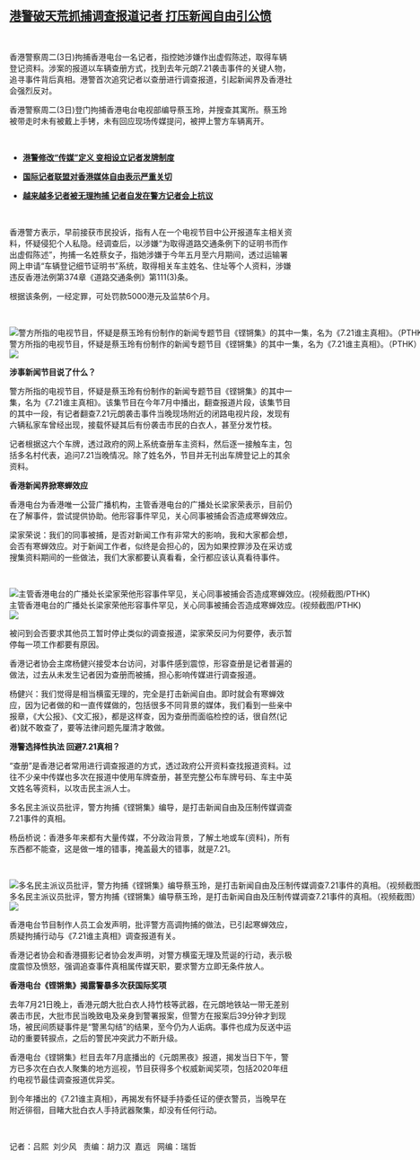 <!--1604418070000-->
[港警破天荒抓捕调查报道记者      打压新闻自由引公愤](https://www.rfa.org/mandarin/yataibaodao/gangtai/al-11032020074318.html)
------

<p> </p><p>香港警察周二(3日)拘捕香港电台一名记者，指控她涉嫌作出虚假陈述，取得车辆登记资料。涉案的报道以车辆查册方式，找到去年元朗7.21袭击事件的关键人物，追寻事件背后真相。港警首次追究记者以查册进行调查报道，引起新闻界及香港社会强烈反对。</p><p>香港警察周二(3日)登门拘捕香港电台电视部编导蔡玉玲，并搜查其寓所。蔡玉玲被带走时未有被戴上手铐，未有回应现场传媒提问，被押上警方车辆离开。</p><p> </p><ul><li><b><a class="external-link" href="http://www.rfa.org/mandarin/yataibaodao/gangtai/ac-09222020121449.html">港警修改“传媒”定义 变相设立记者发牌制度</a></b></li></ul><ul><li><b><a class="external-link" href="http://www.rfa.org/mandarin/Xinwen/6-07042020115144.html">国际记者联盟对香港媒体自由表示严重关切</a></b></li></ul><ul><li><b><a class="external-link" href="http://www.rfa.org/mandarin/yataibaodao/gangtai/gf2-11042019064750.html">越来越多记者被无理拘捕 记者自发在警方记者会上抗议</a></b></li></ul><p> </p><p>香港警方表示，早前接获市民投诉，指有人在一个电视节目中公开报道车主相关资料，怀疑侵犯个人私隐。经调查后，以涉嫌“为取得道路交通条例下的证明书而作出虚假陈述”，拘捕一名姓蔡女子，指她涉嫌于今年五月至六月期间，透过运输署网上申请“车辆登记细节证明书”系统，取得相关车主姓名、住址等个人资料，涉嫌违反香港法例第374章《道路交通条例》第111(3)条。</p><p>根据该条例，一经定罪，可处罚款5000港元及监禁6个月。</p><p> </p><p><div class="image-inline captioned" style="width:900px;"><div style="width:900px;"><img alt="警方所指的电视节目，怀疑是蔡玉玲有份制作的新闻专题节目《铿锵集》的其中一集，名为《7.21谁主真相》。（PTHK）" src="https://www.rfa.org/mandarin/yataibaodao/gangtai/al-11032020074318.html/2020110314522251598.jpg" title="警方所指的电视节目，怀疑是蔡玉玲有份制作的新闻专题节目《铿锵集》的其中一集，名为《7.21谁主真相》。（PTHK）"/></div><div class="image-caption"><span style="width:900px;">警方所指的电视节目，怀疑是蔡玉玲有份制作的新闻专题节目《铿锵集》的其中一集，名为《7.21谁主真相》。（PTHK）</span><span class="copyright"> </span></div><div id="zoomattribute"><a class="single_image" href="/mandarin/yataibaodao/gangtai/al-11032020074318.html/2020110314522251598.jpg" title="警方所指的电视节目，怀疑是蔡玉玲有份制作的新闻专题节目《铿锵集》的其中一集，名为《7.21谁主真相》。（PTHK）"><img src="/rfa_resources/graphics/icon-zoom.png"/></a></div></div></p><p><b>涉事新闻节目说了什么？</b></p><p>警方所指的电视节目，怀疑是蔡玉玲有份制作的新闻专题节目《铿锵集》的其中一集，名为《7.21谁主真相》。该集节目在今年7月中播出，翻查报道片段，该集节目的其中一段，有记者翻查7.21元朗袭击事件当晚现场附近的闭路电视片段，发现有六辆私家车曾经出现，接载怀疑其后有份袭击市民的白衣人，甚至分发竹枝。</p><p>记者根据这六个车牌，透过政府的网上系统查册车主资料，然后逐一接触车主，包括多名村代表，追问7.21当晚情况。除了姓名外，节目并无刊出车牌登记上的其余资料。</p><p><b>香港新闻界掀寒蝉效应</b></p><p>香港电台为香港唯一公营广播机构，主管香港电台的广播处长梁家荣表示，目前仍在了解事件，尝试提供协助。他形容事件罕见，关心同事被捕会否造成寒蝉效应。</p><p>梁家荣说：我们的同事被捕，是否对新闻工作有非常大的影响，我和大家都会想，会否有寒蝉效应。对于新闻工作者，似终是会担心的，因为如果控罪涉及在采访或搜集资料期间的一些做法，我们大家都要认真看看，全行都应该认真看待事件。</p><p> </p><p><div class="image-inline captioned" style="width:1142px;"><div style="width:1142px;"><img alt="主管香港电台的广播处长梁家荣他形容事件罕见，关心同事被捕会否造成寒蝉效应。(视频截图/PTHK)" src="https://www.rfa.org/mandarin/yataibaodao/gangtai/al-11032020074318.html/hk-alp.jpg" title="主管香港电台的广播处长梁家荣他形容事件罕见，关心同事被捕会否造成寒蝉效应。(视频截图/PTHK)"/></div><div class="image-caption"><span style="width:1142px;">主管香港电台的广播处长梁家荣他形容事件罕见，关心同事被捕会否造成寒蝉效应。(视频截图/PTHK)</span><span class="copyright"> </span></div><div id="zoomattribute"><a class="single_image" href="/mandarin/yataibaodao/gangtai/al-11032020074318.html/hk-alp.jpg" title="主管香港电台的广播处长梁家荣他形容事件罕见，关心同事被捕会否造成寒蝉效应。(视频截图/PTHK)"><img src="/rfa_resources/graphics/icon-zoom.png"/></a></div></div></p><p>被问到会否要求其他员工暂时停止类似的调查报道，梁家荣反问为何要停，表示暂停每一项工作都要有原因。</p><p>香港记者协会主席杨健兴接受本台访问，对事件感到震惊，形容查册是记者普遍的做法，过去从未发生记者因为查册而被捕，担心影响传媒进行调查报道。</p><p>杨健兴：我们觉得是相当横蛮无理的，完全是打击新闻自由。即时就会有寒蝉效应，因为记者做的和一直传媒做的，包括很多不同背景的媒体，我们看到一些亲中报章，《大公报》、《文汇报》，都是这样查，因为查册而面临检控的话，很自然(记者)就不敢查了，要等法律问题先厘清才敢做。</p><p><b>港警选择性执法</b><b> </b><b>回避</b><b>7.21</b><b>真相？</b></p><p>“查册”是香港记者常用进行调查报道的方式，透过政府公开资料查找报道资料。过往不少亲中传媒也多次在报道中使用车牌查册，甚至完整公布车牌号码、车主中英文姓名等资料，以攻击民主派人士。</p><p>多名民主派议员批评，警方拘捕《铿锵集》编导，是打击新闻自由及压制传媒调查7.21事件的真相。</p><p>杨岳桥说：香港多年来都有大量传媒，不分政治背景，了解土地或车(资料)，所有东西都不能查，这是做一堆的错事，掩盖最大的错事，就是7.21。</p><p> </p><p><div class="image-inline captioned" style="width:1024px;"><div style="width:1024px;"><img alt="多名民主派议员批评，警方拘捕《铿锵集》编导蔡玉玲，是打击新闻自由及压制传媒调查7.21事件的真相。（视频截图） " src="https://www.rfa.org/mandarin/yataibaodao/gangtai/al-11032020074318.html/choi02_1024.jpg" title="多名民主派议员批评，警方拘捕《铿锵集》编导蔡玉玲，是打击新闻自由及压制传媒调查7.21事件的真相。（视频截图） "/></div><div class="image-caption"><span style="width:1024px;">多名民主派议员批评，警方拘捕《铿锵集》编导蔡玉玲，是打击新闻自由及压制传媒调查7.21事件的真相。（视频截图） </span><span class="copyright"> </span></div><div id="zoomattribute"><a class="single_image" href="/mandarin/yataibaodao/gangtai/al-11032020074318.html/choi02_1024.jpg" title="多名民主派议员批评，警方拘捕《铿锵集》编导蔡玉玲，是打击新闻自由及压制传媒调查7.21事件的真相。（视频截图） "><img src="/rfa_resources/graphics/icon-zoom.png"/></a></div></div></p><p>香港电台节目制作人员工会发声明，批评警方高调拘捕的做法，已引起寒蝉效应，质疑拘捕行动与《7.21谁主真相》调查报道有关。</p><p>香港记者协会和香港摄影记者协会发声明，对警方横蛮无理及荒诞的行动，表示极度震惊及愤怒，强调追查事件真相属传媒天职，要求警方立即无条件放人。</p><p><b>香港电台《铿锵集》揭露警暴多次获国际奖</b><b>项</b></p><p>去年7月21日晚上，香港元朗大批白衣人持竹枝等武器，在元朗地铁站一带无差别袭击市民，大批市民当晚致电及亲身到警署报案，但警方在报案后39分钟才到现场，被民间质疑事件是“警黑勾结”的结果，至今仍为人诟病。事件也成为反送中运动的重要转捩点，之后的警民冲突武力不断升级。</p><p>香港电台《铿锵集》栏目去年7月底播出的《元朗黑夜》报道，揭发当日下午，警方已多次在白衣人聚集的地方巡视，节目获得多个权威新闻奖项，包括2020年纽约电视节最佳调查报道优异奖。</p><p>到今年播出的《7.21谁主真相》，再揭发有怀疑手持委任证的便衣警员，当晚早在附近徘徊，目睹大批白衣人手持武器聚集，却没有任何行动。</p><p> </p><p>记者：吕熙  刘少风   责编：胡力汉  嘉远   网编：瑞哲</p>
